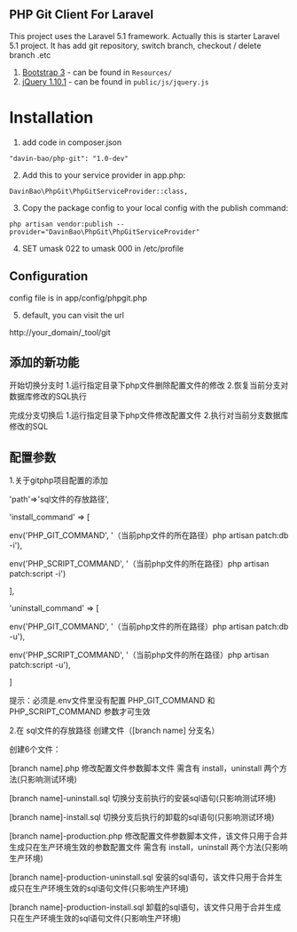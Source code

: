 ﻿## PHP Git Client For Laravel

This project uses the Laravel 5.1 framework. Actually this is starter Laravel 5.1 project. It has add git repository, switch branch, checkout / delete branch .etc

1. [Bootstrap 3](http://getbootstrap.com/) - can be found in ```Resources/```
2. [jQuery 1.10.1](https://jquery.com/) - can be found in ```public/js/jquery.js```

# Installation
1. add code in composer.json

```
"davin-bao/php-git": "1.0-dev"
```

2. Add this to your service provider in app.php:

```
DavinBao\PhpGit\PhpGitServiceProvider::class,
```

3. Copy the package config to your local config with the publish command:

```
php artisan vendor:publish --provider="DavinBao\PhpGit\PhpGitServiceProvider"
```
4. SET umask 022 to umask 000 in /etc/profile

## Configuration

config file is in app/config/phpgit.php

5. default, you can visit the url

http://your_domain/_tool/git

## 添加的新功能

 开始切换分支时
 1.运行指定目录下php文件删除配置文件的修改
 2.恢复当前分支对数据库修改的SQL执行

 完成分支切换后
 1.运行指定目录下php文件修改配置文件
 2.执行对当前分支数据库修改的SQL

## 配置参数

1.关于gitphp项目配置的添加

 'path'=>'sql文件的存放路径',

 'install_command' => [

  env('PHP_GIT_COMMAND', '（当前php文件的所在路径）php artisan patch:db -i'),

  env('PHP_SCRIPT_COMMAND', '（当前php文件的所在路径）php artisan patch:script -i')

  ],

 'uninstall_command' => [

  env('PHP_GIT_COMMAND', '（当前php文件的所在路径）php artisan patch:db -u'),

  env('PHP_SCRIPT_COMMAND', '（当前php文件的所在路径）php artisan patch:script -u'),

   ]

   提示：必须是.env文件里没有配置 PHP_GIT_COMMAND 和 PHP_SCRIPT_COMMAND 参数才可生效

2.在 sql文件的存放路径 创建文件（[branch name] 分支名）

  创建6个文件：

  [branch name].php   修改配置文件参数脚本文件 需含有 install，uninstall 两个方法(只影响测试环境)

  [branch name]-uninstall.sql  切换分支前执行的安装sql语句(只影响测试环境)

  [branch name]-install.sql  切换分支后执行的卸载的sql语句(只影响测试环境)

  [branch name]-production.php   修改配置文件参数脚本文件，该文件只用于合并生成只在生产环境生效的参数配置文件 需含有 install，uninstall 两个方法(只影响生产环境)

  [branch name]-production-uninstall.sql 安装的sql语句，该文件只用于合并生成只在生产环境生效的sql语句文件(只影响生产环境)

  [branch name]-production-install.sql 卸载的sql语句，该文件只用于合并生成只在生产环境生效的sql语句文件(只影响生产环境)